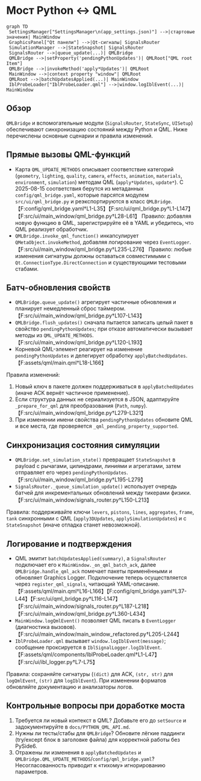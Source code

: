 # Мост Python ↔ QML

```mermaid
graph TD
 SettingsManager["SettingsManager\n(app_settings.json)"] -->|стартовые значения| MainWindow
 GraphicsPanel["Qt панели"] -->|Qt-сигналы| SignalsRouter
 SimulationManager -->|StateSnapshot| SignalsRouter
 SignalsRouter -->|queue_update(...)| QMLBridge
 QMLBridge -->|setProperty('pendingPythonUpdates')| QMLRoot["QML root Item"]
 QMLBridge -->|invokeMethod('apply*Updates')| QMLRoot
 MainWindow -->|context property "window"| QMLRoot
 QMLRoot -->|batchUpdatesApplied(...)| MainWindow
 IblProbeLoader["IblProbeLoader.qml"] -->|window.logIblEvent(...)| MainWindow
```

## Обзор

`QMLBridge` и вспомогательные модули (`SignalsRouter`, `StateSync`, `UISetup`) обеспечивают синхронизацию состояний между Python и QML. Ниже перечислены основные сценарии и правила изменений.

## Прямые вызовы QML-функций

- Карта `QML_UPDATE_METHODS` описывает соответствие категорий (`geometry`, `lighting`, `quality`, `camera`, `effects`, `animation`, `materials`, `environment`, `simulation`) методам QML (`apply*Updates`, `update*`). С 2025-08-15 соответствия берутся из метаданных `config/qml_bridge.yaml`, которые парсятся модулем `src/ui/qml_bridge.py` и реэкспортируются в класс `QMLBridge`. 【F:config/qml_bridge.yaml†L1-L35】【F:src/ui/qml_bridge.py†L1-L147】【F:src/ui/main_window/qml_bridge.py†L28-L61】
  Правило: добавляя новую функцию в QML, зарегистрируйте её в YAML и убедитесь, что QML реализует обработчик.
- `QMLBridge.invoke_qml_function()` инкапсулирует `QMetaObject.invokeMethod`, добавляя логирование через `EventLogger`. 【F:src/ui/main_window/qml_bridge.py†L235-L276】 
 Правило: любые изменения сигнатуры должны оставаться совместимыми с `Qt.ConnectionType.DirectConnection` и существующими тестовыми стабами.

## Батч-обновления свойств

- `QMLBridge.queue_update()` агрегирует частичные обновления и планирует немедленный сброс таймером. 【F:src/ui/main_window/qml_bridge.py†L107-L143】
- `QMLBridge.flush_updates()` сначала пытается записать целый пакет в свойство `pendingPythonUpdates`; при отказе автоматически вызывает методы из `QML_UPDATE_METHODS`. 【F:src/ui/main_window/qml_bridge.py†L120-L193】
- Корневой QML-элемент реагирует на изменение `pendingPythonUpdates` и делегирует обработку `applyBatchedUpdates`. 【F:assets/qml/main.qml†L18-L166】
 
Правила изменений:
1. Новый ключ в пакете должен поддерживаться в `applyBatchedUpdates` (иначе ACK вернёт частичное применение).
2. Если структура данных не сериализуется в JSON, адаптируйте `_prepare_for_qml` для преобразования (`Path`, `numpy`). 【F:src/ui/main_window/qml_bridge.py†L279-L321】
3. При изменении имени свойства `pendingPythonUpdates` обновите QML и все места, где проверяется `_qml_pending_property_supported`.

## Синхронизация состояния симуляции

- `QMLBridge.set_simulation_state()` превращает `StateSnapshot` в payload с рычагами, цилиндрами, линиями и агрегатами, затем отправляет его через `pendingPythonUpdates`. 【F:src/ui/main_window/qml_bridge.py†L195-L279】
- `SignalsRouter._queue_simulation_update()` использует очередь батчей для инкрементальных обновлений между тикерами физики. 【F:src/ui/main_window/signals_router.py†L150-L213】
 
Правила: поддерживайте ключи `levers`, `pistons`, `lines`, `aggregates`, `frame`, `tank` синхронными с QML (`apply3DUpdates`, `applySimulationUpdates`) и с `StateSnapshot` (иначе отладка станет невозможной).

## Логирование и подтверждения

- QML эмитит `batchUpdatesApplied(summary)`, а `SignalsRouter` подключает его к `MainWindow._on_qml_batch_ack`, далее `QMLBridge.handle_qml_ack` помечает пакеты применёнными и обновляет Graphics Logger. Подключение теперь осуществляется через `register_qml_signals`, читающий YAML-описание. 【F:assets/qml/main.qml†L16-L166】【F:config/qml_bridge.yaml†L37-L44】【F:src/ui/qml_bridge.py†L116-L147】【F:src/ui/main_window/signals_router.py†L187-L218】【F:src/ui/main_window/qml_bridge.py†L360-L434】
- `MainWindow.logQmlEvent()` позволяет QML писать в `EventLogger` (диагностика вызовов). 【F:src/ui/main_window/main_window_refactored.py†L205-L244】
- `IblProbeLoader.qml` вызывает `window.logIblEvent(message)`; сообщение проксируется в `IblSignalLogger.logIblEvent`. 【F:assets/qml/components/IblProbeLoader.qml†L1-L47】【F:src/ui/ibl_logger.py†L7-L75】
 
Правила: сохраняйте сигнатуры (`(dict)` для ACK, `(str, str)` для `logQmlEvent`, `(str)` для `logIblEvent`). При изменении форматов обновляйте документацию и анализаторы логов.

## Контрольные вопросы при доработке моста

1. Требуется ли новый контекст в QML? Добавьте его до `setSource` и задокументируйте в `docs/PYTHON_QML_API.md`.
2. Нужны ли тесты/стабы для `QMLBridge`? Обновите лёгкие паддинги (try/except блок в заголовке файла) для корректной работы без PySide6.
3. Отражены ли изменения в `applyBatchedUpdates` и `QMLBridge.QML_UPDATE_METHODS`/`config/qml_bridge.yaml`? Несогласованность приводит к «тихому» игнорированию параметров.
